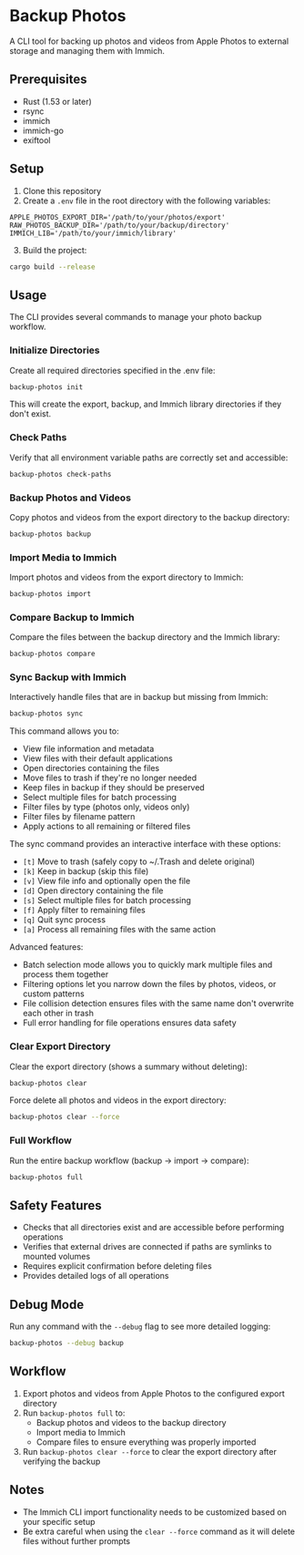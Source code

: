 # Backup Photos

A CLI tool for backing up photos and videos from Apple Photos to external storage and managing them with Immich.

## Prerequisites

- Rust (1.53 or later)
- rsync
- immich
- immich-go
- exiftool

## Setup

1. Clone this repository
2. Create a `.env` file in the root directory with the following variables:
```
APPLE_PHOTOS_EXPORT_DIR='/path/to/your/photos/export'
RAW_PHOTOS_BACKUP_DIR='/path/to/your/backup/directory'
IMMICH_LIB='/path/to/your/immich/library'
```

3. Build the project:
```bash
cargo build --release
```

## Usage

The CLI provides several commands to manage your photo backup workflow.

### Initialize Directories

Create all required directories specified in the .env file:

```bash
backup-photos init
```

This will create the export, backup, and Immich library directories if they don't exist.

### Check Paths

Verify that all environment variable paths are correctly set and accessible:

```bash
backup-photos check-paths
```

### Backup Photos and Videos

Copy photos and videos from the export directory to the backup directory:

```bash
backup-photos backup
```

### Import Media to Immich

Import photos and videos from the export directory to Immich:

```bash
backup-photos import
```

### Compare Backup to Immich

Compare the files between the backup directory and the Immich library:

```bash
backup-photos compare
```

### Sync Backup with Immich

Interactively handle files that are in backup but missing from Immich:

```bash
backup-photos sync
```

This command allows you to:
- View file information and metadata
- View files with their default applications
- Open directories containing the files
- Move files to trash if they're no longer needed
- Keep files in backup if they should be preserved
- Select multiple files for batch processing
- Filter files by type (photos only, videos only)
- Filter files by filename pattern
- Apply actions to all remaining or filtered files

The sync command provides an interactive interface with these options:
- `[t]` Move to trash (safely copy to ~/.Trash and delete original)
- `[k]` Keep in backup (skip this file)
- `[v]` View file info and optionally open the file
- `[d]` Open directory containing the file
- `[s]` Select multiple files for batch processing
- `[f]` Apply filter to remaining files
- `[q]` Quit sync process
- `[a]` Process all remaining files with the same action

Advanced features:
- Batch selection mode allows you to quickly mark multiple files and process them together
- Filtering options let you narrow down the files by photos, videos, or custom patterns
- File collision detection ensures files with the same name don't overwrite each other in trash
- Full error handling for file operations ensures data safety

### Clear Export Directory

Clear the export directory (shows a summary without deleting):

```bash
backup-photos clear
```

Force delete all photos and videos in the export directory:

```bash
backup-photos clear --force
```

### Full Workflow

Run the entire backup workflow (backup → import → compare):

```bash
backup-photos full
```

## Safety Features

- Checks that all directories exist and are accessible before performing operations
- Verifies that external drives are connected if paths are symlinks to mounted volumes
- Requires explicit confirmation before deleting files
- Provides detailed logs of all operations

## Debug Mode

Run any command with the `--debug` flag to see more detailed logging:

```bash
backup-photos --debug backup
```

## Workflow

1. Export photos and videos from Apple Photos to the configured export directory
2. Run `backup-photos full` to:
   - Backup photos and videos to the backup directory
   - Import media to Immich
   - Compare files to ensure everything was properly imported
3. Run `backup-photos clear --force` to clear the export directory after verifying the backup

## Notes

- The Immich CLI import functionality needs to be customized based on your specific setup
- Be extra careful when using the `clear --force` command as it will delete files without further prompts